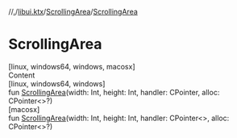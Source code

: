 //[.](../../index.md)/[libui.ktx](../index.md)/[ScrollingArea](index.md)/[ScrollingArea](-scrolling-area.md)



# ScrollingArea  
[linux, windows64, windows, macosx]  
Content  
[linux, windows64, windows]  
fun [ScrollingArea](-scrolling-area.md)(width: Int, height: Int, handler: CPointer<ktAreaHandler>, alloc: CPointer<<ERROR CLASS>>?)  
[macosx]  
fun [ScrollingArea](-scrolling-area.md)(width: Int, height: Int, handler: CPointer<<ERROR CLASS>>, alloc: CPointer<<ERROR CLASS>>?)  



